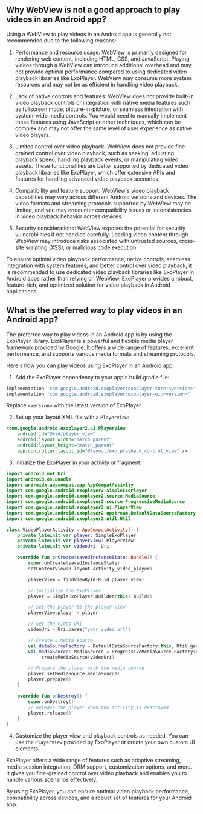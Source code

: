 <h2> Why WebView is not a good approach to play videos in an Android app? </h2>

Using a WebView to play videos in an Android app is generally not recommended due to the following reasons:

1. Performance and resource usage: WebView is primarily designed for rendering web content, including HTML, CSS, and JavaScript. Playing videos through a WebView can introduce additional overhead and may not provide optimal performance compared to using dedicated video playback libraries like ExoPlayer. WebView may consume more system resources and may not be as efficient in handling video playback.

2. Lack of native controls and features: WebView does not provide built-in video playback controls or integration with native media features such as fullscreen mode, picture-in-picture, or seamless integration with system-wide media controls. You would need to manually implement these features using JavaScript or other techniques, which can be complex and may not offer the same level of user experience as native video players.

3. Limited control over video playback: WebView does not provide fine-grained control over video playback, such as seeking, adjusting playback speed, handling playback events, or manipulating video assets. These functionalities are better supported by dedicated video playback libraries like ExoPlayer, which offer extensive APIs and features for handling advanced video playback scenarios.

4. Compatibility and feature support: WebView's video playback capabilities may vary across different Android versions and devices. The video formats and streaming protocols supported by WebView may be limited, and you may encounter compatibility issues or inconsistencies in video playback behavior across devices.

5. Security considerations: WebView exposes the potential for security vulnerabilities if not handled carefully. Loading video content through WebView may introduce risks associated with untrusted sources, cross-site scripting (XSS), or malicious code execution.

To ensure optimal video playback performance, native controls, seamless integration with system features, and better control over video playback, it is recommended to use dedicated video playback libraries like ExoPlayer in Android apps rather than relying on WebView. ExoPlayer provides a robust, feature-rich, and optimized solution for video playback in Android applications.


<h2> What is the preferred way to play videos in an Android app? </h2>

The preferred way to play videos in an Android app is by using the ExoPlayer library. ExoPlayer is a powerful and flexible media player framework provided by Google. It offers a wide range of features, excellent performance, and supports various media formats and streaming protocols.

Here's how you can play videos using ExoPlayer in an Android app:

1. Add the ExoPlayer dependency to your app's build.gradle file:

```groovy
implementation 'com.google.android.exoplayer:exoplayer-core:<version>'
implementation 'com.google.android.exoplayer:exoplayer-ui:<version>'
```

Replace `<version>` with the latest version of ExoPlayer.

2. Set up your layout XML file with a `PlayerView`:

```xml
<com.google.android.exoplayer2.ui.PlayerView
    android:id="@+id/player_view"
    android:layout_width="match_parent"
    android:layout_height="match_parent"
    app:controller_layout_id="@layout/exo_playback_control_view" />
```

3. Initialize the ExoPlayer in your activity or fragment:

```kotlin
import android.net.Uri
import android.os.Bundle
import androidx.appcompat.app.AppCompatActivity
import com.google.android.exoplayer2.SimpleExoPlayer
import com.google.android.exoplayer2.source.MediaSource
import com.google.android.exoplayer2.source.ProgressiveMediaSource
import com.google.android.exoplayer2.ui.PlayerView
import com.google.android.exoplayer2.upstream.DefaultDataSourceFactory
import com.google.android.exoplayer2.util.Util

class VideoPlayerActivity : AppCompatActivity() {
    private lateinit var player: SimpleExoPlayer
    private lateinit var playerView: PlayerView
    private lateinit var videoUri: Uri

    override fun onCreate(savedInstanceState: Bundle?) {
        super.onCreate(savedInstanceState)
        setContentView(R.layout.activity_video_player)

        playerView = findViewById(R.id.player_view)

        // Initialize the ExoPlayer
        player = SimpleExoPlayer.Builder(this).build()

        // Set the player to the player view
        playerView.player = player

        // Set the video URI
        videoUri = Uri.parse("your_video_url")

        // Create a media source
        val dataSourceFactory = DefaultDataSourceFactory(this, Util.getUserAgent(this, "YourApplication"))
        val mediaSource: MediaSource = ProgressiveMediaSource.Factory(dataSourceFactory)
            .createMediaSource(videoUri)

        // Prepare the player with the media source
        player.setMediaSource(mediaSource)
        player.prepare()
    }

    override fun onDestroy() {
        super.onDestroy()
        // Release the player when the activity is destroyed
        player.release()
    }
}
```

4. Customize the player view and playback controls as needed. You can use the `PlayerView` provided by ExoPlayer or create your own custom UI elements.

ExoPlayer offers a wide range of features such as adaptive streaming, media session integration, DRM support, customization options, and more. It gives you fine-grained control over video playback and enables you to handle various scenarios effectively.

By using ExoPlayer, you can ensure optimal video playback performance, compatibility across devices, and a robust set of features for your Android app.
